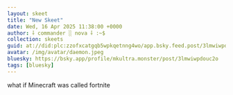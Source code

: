 ```yaml
---
layout: skeet
title: "New Skeet"
date: Wed, 16 Apr 2025 11:38:00 +0000
author: ⸸ commander ░ nova ⸸ :~$
collection: skeets
guid: at://did:plc:zzofxcatgqb5wpkqetnng4wo/app.bsky.feed.post/3lmwiwpdouc2o
avatar: /img/avatar/daemon.jpeg
bluesky: https://bsky.app/profile/mkultra.monster/post/3lmwiwpdouc2o
tags: [bluesky]
---
```


what if Minecraft was called fortnite
